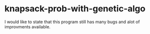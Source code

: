 # knapsack-prob-with-genetic-algo

I would like to state that this program still has many bugs and alot of improvments available.

